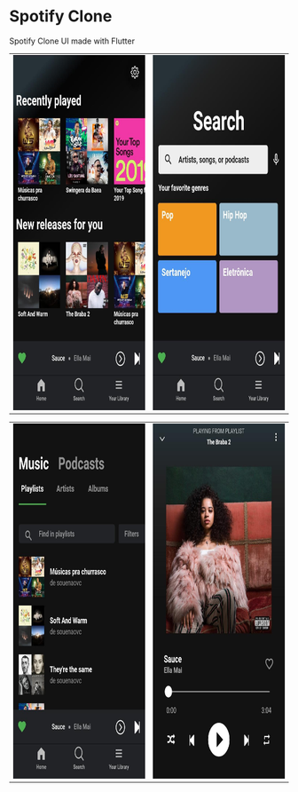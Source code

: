 # Spotify Clone

Spotify Clone UI made with Flutter

<!-- <img src="/screenshots/HomePage_Print.jpeg" height="640" width="360">
<img src="/screenshots/SearchPage_Print.jpeg" height="640" width="360">
<img src="/screenshots/LibraryPage_Print.jpeg" height="640" width="360">
<img src="/screenshots/SongPage_Print.jpeg" height="640" width="360"> -->

<table
style={border:"none"}>
<tr>
    <td>
        <img src="/screenshots/HomePage_Print.jpeg" height="640" width="360" alt="Home Page">
    </td>
    <td>
        <img src="/screenshots/SearchPage_Print.jpeg" height="640" width="360" alt="Search Page">
    </td>
</tr>
</table>

<table
style={border:"none"}>
<tr>
    <td>
        <img src="/screenshots/LibraryPage_Print.jpeg" height="640" width="360" alt="Library Page">
    </td>
    <td>
        <img src="/screenshots/SongPage_Print.jpeg" height="640" width="360" alt="Song Page">
    </td>
</tr>
</table>

